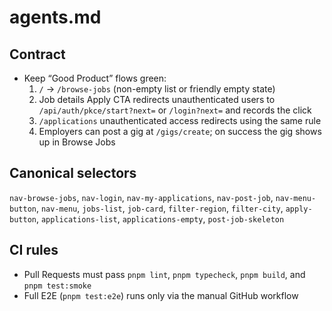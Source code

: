 # agents.md

## Contract
- Keep “Good Product” flows green:
  1. `/` → `/browse-jobs` (non-empty list or friendly empty state)
  2. Job details Apply CTA redirects unauthenticated users to `/api/auth/pkce/start?next=` or `/login?next=` and records the click
  3. `/applications` unauthenticated access redirects using the same rule
  4. Employers can post a gig at `/gigs/create`; on success the gig shows up in Browse Jobs

## Canonical selectors
`nav-browse-jobs`, `nav-login`, `nav-my-applications`, `nav-post-job`, `nav-menu-button`, `nav-menu`,
`jobs-list`, `job-card`, `filter-region`, `filter-city`,
`apply-button`, `applications-list`, `applications-empty`, `post-job-skeleton`

## CI rules
- Pull Requests must pass `pnpm lint`, `pnpm typecheck`, `pnpm build`, and `pnpm test:smoke`
- Full E2E (`pnpm test:e2e`) runs only via the manual GitHub workflow
